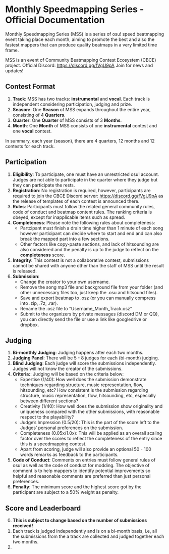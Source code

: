 # Monthly Speedmapping Series - Official Documentation

Monthly Speedmapping Series (MSS) is a series of osu! speed beatmapping event taking place each month, aiming to promote the best and also the fastest mappers that can produce quality beatmaps in a very limited time frame. 

MSS is an event of Community Beatmapping Contest Ecosystem (CBCE) project. Official Discord: https://discord.gg/fVgU9pA Join for news and updates!

## Contest Format

1. **Track**: MSS has two tracks: **instrumental** and **vocal**. Each track is independent considering participation, judging and prize.
1. **Season:**: One **Season** of MSS expands throughout the entire year, consisting of 4 **Quarters**.
1. **Quarter**: One **Quarter** of MSS consists of 3 **Months**. 
1. **Month**: One **Month** of MSS consists of one **instrumental** contest and one **vocal** contest.

In summary, each year (season), there are 4 quarters, 12 months and 12 contests for each track.

## Participation

1. **Eligibility**: To participate, one must have an unrestricted osu! account. Judges are not able to participate in the quarter where they judge but they can participate the rests. 
1. **Registration**: No registration is required, however, participants are required to join the CBCE Discord server: https://discord.gg/fVgU9pA as the release of templates of each contest is announced there.
1. **Rules**: Participants must follow the related general community rules, code of conduct and beatmap content rules. The ranking criteria is obeyed, except for inapplicable items such as spread.
1. **Completeness**: Please note the following rules about completeness:
    - Partcipant must finish a drain time higher than 1 minute of each song however participant can decide where to start and end and can also break the mapped part into a few sections.
    - Other factors like copy-paste sections, and lack of hitsounding are also considered and the penalty is up to the judge to reflect on the **completeness** score.
3. **Integrity**: This contest is not a collaborative contest, submissions cannot be shared with anyone other than the staff of MSS until the result is released.
4. **Submission**:
    - Change the creator to your own username.
    - Remove the song mp3 file and background file from your folder (and other unnecessary files too, just keep the .osu and hitsound files).
    - Save and export beatmap to .osz (or you can manually compress into .zip, .7z, .rar).
    - Rename the .osz file to “Username_Month_Track.osz”
    - Submit to the organizers by private messages (discord DM or QQ), you can directly send the file or use a link like googledrive or dropbox.
 
## Judging
1. **Bi-monthly Judging**: Judging happens after each two months.
1. **Judging Panel**: There will be 5 - 8 judges for each (bi-month) judging.
1. **Blind Judging**: Each judge will score the submissions independently. Judges will not know the creator of the submissions.
1. **Criteria:**: Judging will be based on the criteria below:
      - Expertise (1/40): How well does the submission demonstrate techniques regarding structure, music representation, flow, hitsounding, etc? How consistent is the submission regarding structure, music representation, flow, hitsounding, etc, especially between different sections?
      - Creativity (1/40): How well does the submission show originality and uniqueness compared with the other submissions, with reasonable respect to the playability?
      - Judge’s Impression (0.5/20): This is the part of the score left to the Judges’ personal preferences on the submission.
      - Completeness (0.05x/1.0x): This will be applied as an overall scaling factor over the scores to reflect the completeness of the entry since this is a speedmapping contest. 
      - Apart from scoring, judge will also provide an optional 50 - 100 words remarks as feedback to the participants.
 1. **Code of Conduct**: Comments on entries must follow general rules of osu! as well as the code of conduct for modding. The objective of comment is to help mappers to identify potential improvements so helpful and reasonable comments are preferred than just personal preferences.
 2. **Penalty**: The minimum score and the highest score got by the participant are subject to a 50% weight as penalty.
 
## Score and Leaderboard
0. **This is subject to change based on the number of submissions received!**
1. Each track is judged independently and is on a bi-month basis, i.e, all the submissions from the a track are collected and judged together each two months.
2. 


